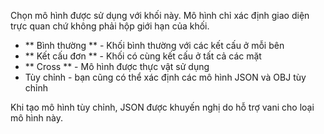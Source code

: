 Chọn mô hình được sử dụng với khối này. Mô hình chỉ xác định giao diện trực quan chứ không phải
hộp giới hạn của khối.

* ** Bình thường ** - Khối bình thường với các kết cấu ở mỗi bên
* ** Kết cấu đơn ** - Khối có cùng kết cấu ở tất cả các mặt
* ** Cross ** - Mô hình được thực vật sử dụng
* Tùy chỉnh - bạn cũng có thể xác định các mô hình JSON và OBJ tùy chỉnh

Khi tạo mô hình tùy chỉnh, JSON được khuyến nghị do hỗ trợ vani cho loại mô hình này.